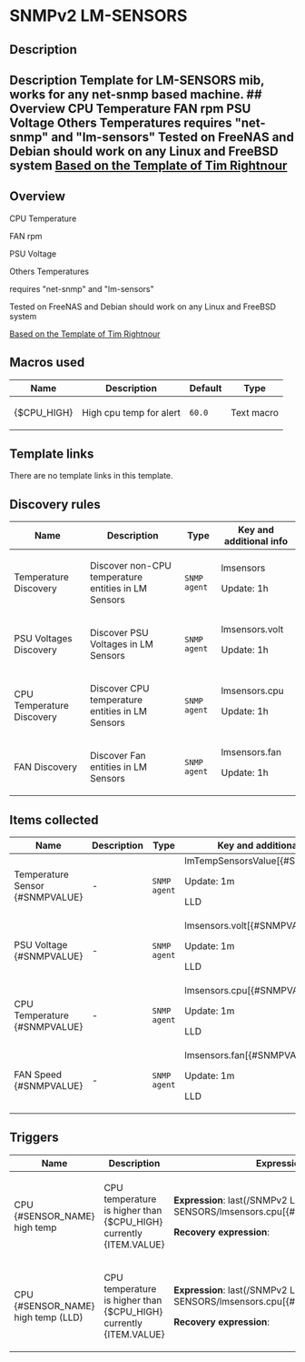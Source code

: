 # SNMPv2 LM-SENSORS

## Description

## Description Template for LM-SENSORS mib, works for any net-snmp based machine. ## Overview CPU Temperature FAN rpm PSU Voltage Others Temperatures requires "net-snmp" and "lm-sensors" Tested on FreeNAS and Debian should work on any Linux and FreeBSD system [Based on the Template of Tim Rightnour](cat-server-hardware/lm-sensors-snmp "Based on the Template of Tim Rightnour") 

## Overview

CPU Temperature


FAN rpm


PSU Voltage


Others Temperatures


 


requires "net-snmp" and "lm-sensors"


 


Tested on FreeNAS and Debian should work on any Linux and FreeBSD system


 


[Based on the Template of Tim Rightnour](cat-server-hardware/lm-sensors-snmp "Based on the Template of Tim Rightnour")



## Macros used

|Name|Description|Default|Type|
|----|-----------|-------|----|
|{$CPU_HIGH}|<p>High cpu temp for alert</p>|`60.0`|Text macro|
## Template links

There are no template links in this template.

## Discovery rules

|Name|Description|Type|Key and additional info|
|----|-----------|----|----|
|Temperature Discovery|<p>Discover non-CPU temperature entities in LM Sensors</p>|`SNMP agent`|lmsensors<p>Update: 1h</p>|
|PSU Voltages Discovery|<p>Discover PSU Voltages in LM Sensors</p>|`SNMP agent`|lmsensors.volt<p>Update: 1h</p>|
|CPU Temperature Discovery|<p>Discover CPU temperature entities in LM Sensors</p>|`SNMP agent`|lmsensors.cpu<p>Update: 1h</p>|
|FAN Discovery|<p>Discover Fan entities in LM Sensors</p>|`SNMP agent`|lmsensors.fan<p>Update: 1h</p>|
## Items collected

|Name|Description|Type|Key and additional info|
|----|-----------|----|----|
|Temperature Sensor {#SNMPVALUE}|<p>-</p>|`SNMP agent`|lmTempSensorsValue[{#SNMPVALUE}]<p>Update: 1m</p><p>LLD</p>|
|PSU Voltage {#SNMPVALUE}|<p>-</p>|`SNMP agent`|lmsensors.volt[{#SNMPVALUE}]<p>Update: 1m</p><p>LLD</p>|
|CPU Temperature {#SNMPVALUE}|<p>-</p>|`SNMP agent`|lmsensors.cpu[{#SNMPVALUE}]<p>Update: 1m</p><p>LLD</p>|
|FAN Speed {#SNMPVALUE}|<p>-</p>|`SNMP agent`|lmsensors.fan[{#SNMPVALUE}]<p>Update: 1m</p><p>LLD</p>|
## Triggers

|Name|Description|Expression|Priority|
|----|-----------|----------|--------|
|CPU {#SENSOR_NAME} high temp|<p>CPU temperature is higher than {$CPU_HIGH} currently {ITEM.VALUE}</p>|<p>**Expression**: last(/SNMPv2 LM-SENSORS/lmsensors.cpu[{#SNMPVALUE}])>60.0</p><p>**Recovery expression**: </p>|warning|
|CPU {#SENSOR_NAME} high temp (LLD)|<p>CPU temperature is higher than {$CPU_HIGH} currently {ITEM.VALUE}</p>|<p>**Expression**: last(/SNMPv2 LM-SENSORS/lmsensors.cpu[{#SNMPVALUE}])>60.0</p><p>**Recovery expression**: </p>|warning|
